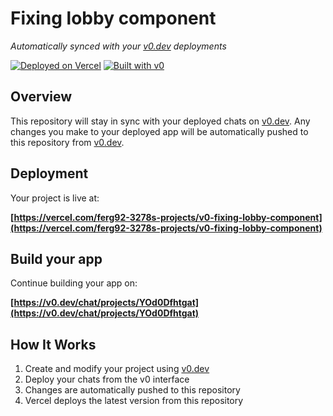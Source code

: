 # Fixing lobby component

*Automatically synced with your [v0.dev](https://v0.dev) deployments*

[![Deployed on Vercel](https://img.shields.io/badge/Deployed%20on-Vercel-black?style=for-the-badge&logo=vercel)](https://vercel.com/ferg92-3278s-projects/v0-fixing-lobby-component)
[![Built with v0](https://img.shields.io/badge/Built%20with-v0.dev-black?style=for-the-badge)](https://v0.dev/chat/projects/YOd0Dfhtgat)

## Overview

This repository will stay in sync with your deployed chats on [v0.dev](https://v0.dev).
Any changes you make to your deployed app will be automatically pushed to this repository from [v0.dev](https://v0.dev).

## Deployment

Your project is live at:

**[https://vercel.com/ferg92-3278s-projects/v0-fixing-lobby-component](https://vercel.com/ferg92-3278s-projects/v0-fixing-lobby-component)**

## Build your app

Continue building your app on:

**[https://v0.dev/chat/projects/YOd0Dfhtgat](https://v0.dev/chat/projects/YOd0Dfhtgat)**

## How It Works

1. Create and modify your project using [v0.dev](https://v0.dev)
2. Deploy your chats from the v0 interface
3. Changes are automatically pushed to this repository
4. Vercel deploys the latest version from this repository